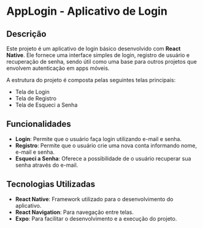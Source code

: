 # AppLogin - Aplicativo de Login

## Descrição
Este projeto é um aplicativo de login básico desenvolvido com **React Native**. Ele fornece uma interface simples de login, registro de usuário e recuperação de senha, sendo útil como uma base para outros projetos que envolvem autenticação em apps móveis.

A estrutura do projeto é composta pelas seguintes telas principais:

- Tela de Login
- Tela de Registro
- Tela de Esqueci a Senha

## Funcionalidades
- **Login**: Permite que o usuário faça login utilizando e-mail e senha.
- **Registro**: Permite que o usuário crie uma nova conta informando nome, e-mail e senha.
- **Esqueci a Senha**: Oferece a possibilidade de o usuário recuperar sua senha através do e-mail.

## Tecnologias Utilizadas
- **React Native**: Framework utilizado para o desenvolvimento do aplicativo.
- **React Navigation**: Para navegação entre telas.
- **Expo**: Para facilitar o desenvolvimento e a execução do projeto.
